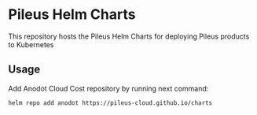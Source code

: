 # Pileus Helm Charts
This repository hosts the Pileus Helm Charts for deploying Pileus products to Kubernetes

## Usage

Add Anodot Cloud Cost repository by running next command:
```bash
helm repo add anodot https://pileus-cloud.github.io/charts
```